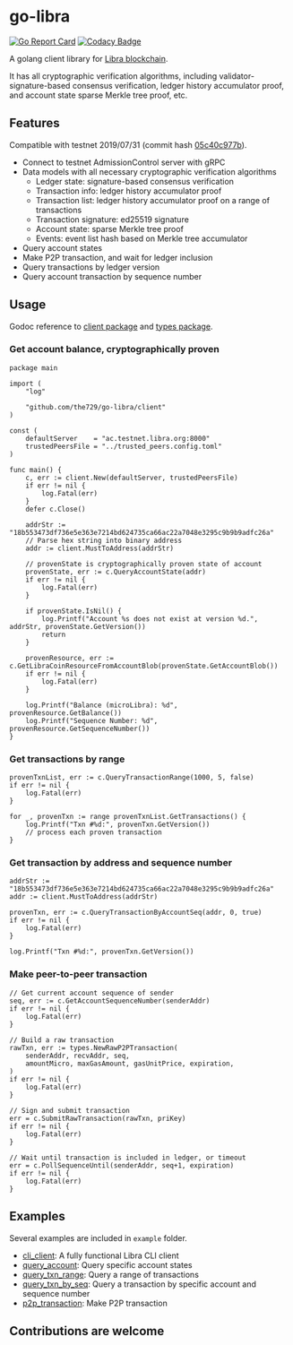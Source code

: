 # go-libra

[![Go Report Card](https://goreportcard.com/badge/github.com/the729/go-libra)](https://goreportcard.com/report/github.com/the729/go-libra)
[![Codacy Badge](https://api.codacy.com/project/badge/Grade/15abfbbb81354b7fae9656baa6204002)](https://www.codacy.com/app/the729/go-libra?utm_source=github.com&amp;utm_medium=referral&amp;utm_content=the729/go-libra&amp;utm_campaign=Badge_Grade)

A golang client library for [Libra blockchain](https://github.com/libra/libra). 

It has all cryptographic verification algorithms, including validator-signature-based consensus verification, ledger history accumulator proof, and account state sparse Merkle tree proof, etc. 

## Features

Compatible with testnet 2019/07/31 (commit hash [05c40c977b](https://github.com/libra/libra/commit/05c40c977badf052b9efcc4e0180e3628bee2847)).

- Connect to testnet AdmissionControl server with gRPC
- Data models with all necessary cryptographic verification algorithms
  - Ledger state: signature-based consensus verification
  - Transaction info: ledger history accumulator proof
  - Transaction list: ledger history accumulator proof on a range of transactions
  - Transaction signature: ed25519 signature
  - Account state: sparse Merkle tree proof
  - Events: event list hash based on Merkle tree accumulator
- Query account states
- Make P2P transaction, and wait for ledger inclusion
- Query transactions by ledger version
- Query account transaction by sequence number

## Usage

Godoc reference to [client package](https://godoc.org/github.com/the729/go-libra/client) and  [types package](https://godoc.org/github.com/the729/go-libra/types).

### Get account balance, cryptographically proven

```golang
package main

import (
	"log"

	"github.com/the729/go-libra/client"
)

const (
	defaultServer    = "ac.testnet.libra.org:8000"
	trustedPeersFile = "../trusted_peers.config.toml"
)

func main() {
	c, err := client.New(defaultServer, trustedPeersFile)
	if err != nil {
		log.Fatal(err)
	}
	defer c.Close()

	addrStr := "18b553473df736e5e363e7214bd624735ca66ac22a7048e3295c9b9b9adfc26a"
	// Parse hex string into binary address
	addr := client.MustToAddress(addrStr)

	// provenState is cryptographically proven state of account
	provenState, err := c.QueryAccountState(addr)
	if err != nil {
		log.Fatal(err)
	}

	if provenState.IsNil() {
		log.Printf("Account %s does not exist at version %d.", addrStr, provenState.GetVersion())
		return
	}

	provenResource, err := c.GetLibraCoinResourceFromAccountBlob(provenState.GetAccountBlob())
	if err != nil {
		log.Fatal(err)
	}

	log.Printf("Balance (microLibra): %d", provenResource.GetBalance())
	log.Printf("Sequence Number: %d", provenResource.GetSequenceNumber())
}
```

### Get transactions by range

```golang
provenTxnList, err := c.QueryTransactionRange(1000, 5, false)
if err != nil {
	log.Fatal(err)
}

for _, provenTxn := range provenTxnList.GetTransactions() {
	log.Printf("Txn #%d:", provenTxn.GetVersion())
	// process each proven transaction
}
```

### Get transaction by address and sequence number

```golang
addrStr := "18b553473df736e5e363e7214bd624735ca66ac22a7048e3295c9b9b9adfc26a"
addr := client.MustToAddress(addrStr)

provenTxn, err := c.QueryTransactionByAccountSeq(addr, 0, true)
if err != nil {
	log.Fatal(err)
}

log.Printf("Txn #%d:", provenTxn.GetVersion())
```

### Make peer-to-peer transaction

```golang
// Get current account sequence of sender
seq, err := c.GetAccountSequenceNumber(senderAddr)
if err != nil {
	log.Fatal(err)
}

// Build a raw transaction
rawTxn, err := types.NewRawP2PTransaction(
	senderAddr, recvAddr, seq,
	amountMicro, maxGasAmount, gasUnitPrice, expiration,
)
if err != nil {
	log.Fatal(err)
}

// Sign and submit transaction
err = c.SubmitRawTransaction(rawTxn, priKey)
if err != nil {
	log.Fatal(err)
}

// Wait until transaction is included in ledger, or timeout
err = c.PollSequenceUntil(senderAddr, seq+1, expiration)
if err != nil {
	log.Fatal(err)
}
```

## Examples

Several examples are included in `example` folder.
- [cli_client](example/cli_client): A fully functional Libra CLI client
- [query_account](example/query_account): Query specific account states
- [query_txn_range](example/query_txn_range): Query a range of transactions
- [query_txn_by_seq](example/query_txn_by_seq): Query a transaction by specific account and sequence number
- [p2p_transaction](example/p2p_transaction): Make P2P transaction

## Contributions are welcome
